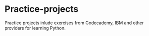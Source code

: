 # Practice-projects
Practice projects inlude exercises from Codecademy, IBM and other providers for learning Python.
